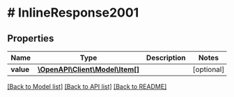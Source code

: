 # # InlineResponse2001

## Properties

Name | Type | Description | Notes
------------ | ------------- | ------------- | -------------
**value** | [**\OpenAPI\Client\Model\Item[]**](Item.md) |  | [optional]

[[Back to Model list]](../../README.md#models) [[Back to API list]](../../README.md#endpoints) [[Back to README]](../../README.md)
